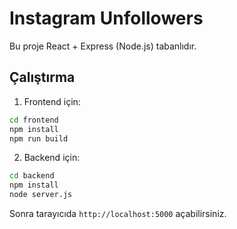# Instagram Unfollowers

Bu proje React + Express (Node.js) tabanlıdır.

## Çalıştırma

1. Frontend için:
```bash
cd frontend
npm install
npm run build
```

2. Backend için:
```bash
cd backend
npm install
node server.js
```

Sonra tarayıcıda `http://localhost:5000` açabilirsiniz.

